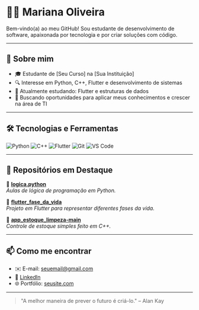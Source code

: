 # 👩‍💻 Mariana Oliveira

Bem-vindo(a) ao meu GitHub! Sou estudante de desenvolvimento de software, apaixonada por tecnologia e por criar soluções com código.

---

## 🚀 Sobre mim

- 🎓 Estudante de [Seu Curso] na [Sua Instituição]
- 🔍 Interesse em Python, C++, Flutter e desenvolvimento de sistemas
- 🌱 Atualmente estudando: Flutter e estruturas de dados
- 💼 Buscando oportunidades para aplicar meus conhecimentos e crescer na área de TI

---

## 🛠️ Tecnologias e Ferramentas

![Python](https://img.shields.io/badge/-Python-3776AB?style=for-the-badge&logo=python&logoColor=white)
![C++](https://img.shields.io/badge/-C++-00599C?style=for-the-badge&logo=cplusplus&logoColor=white)
![Flutter](https://img.shields.io/badge/-Flutter-02569B?style=for-the-badge&logo=flutter&logoColor=white)
![Git](https://img.shields.io/badge/-Git-F05032?style=for-the-badge&logo=git&logoColor=white)
![VS Code](https://img.shields.io/badge/-VSCode-007ACC?style=for-the-badge&logo=visual-studio-code&logoColor=white)

---

## 📌 Repositórios em Destaque

🔹 [**logica.python**](https://github.com/mariana-oliveira07/logica.python)  
*Aulas de lógica de programação em Python.*

🔹 [**flutter_fase_da_vida**](https://github.com/mariana-oliveira07/flutter_fase_da_vida)  
*Projeto em Flutter para representar diferentes fases da vida.*

🔹 [**app_estoque_limpeza-main**](https://github.com/mariana-oliveira07/app_estoque_limpeza-main)  
*Controle de estoque simples feito em C++.*

---

## 📫 Como me encontrar

- ✉️ E-mail: seuemail@gmail.com
- 💼 [LinkedIn](https://www.linkedin.com/in/seu-perfil)
- 🌐 Portfólio: [seusite.com](https://seusite.com)

---

> "A melhor maneira de prever o futuro é criá-lo." – Alan Kay
